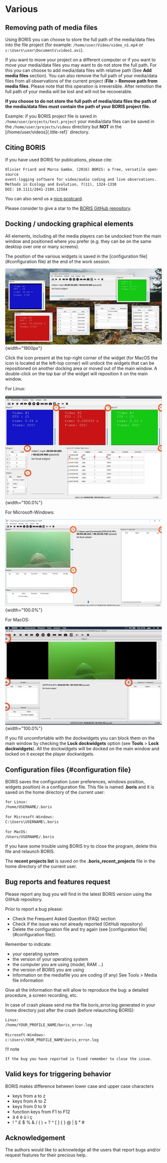 
# Various

## Removing path of media files

Using BORIS you can choose to store the full path of the media/data
files into the file project (for example:
`/home/user/Video/video_n1.mp4` or
`c:\Users\user\Documents\video1.avi`).

If you want to move your project on a different computer or if you want
to move your media/data files you may want to do not store the full
path. For this you can choose to add media/data files with relative path
(See **Add media files** section). You can also remove the full path of
your media/data files from all observations of the current project
(**File** \> **Remove path from media files**. Please note that this
operation is irreversible. After remotion the full path of your media
will be lost and will not be recoverable.

**If you choose to do not store the full path of media/data files the
path of the media/data files must contain the path of your BORIS project
file.**

Example: if you BORIS project file is saved in
`/home/user/projects/test.project` your media/data files can be saved in
the `/home/user/projects/videos` directory but **NOT** in the
[/home/user/videos]{.title-ref}\` directory.






## Citing BORIS

If you have used BORIS for publications, please cite:

    Olivier Friard and Marco Gamba. (2016) BORIS: a free, versatile open-source
    event-logging software for video/audio coding and live observations.
    Methods in Ecology and Evolution, 7(11), 1324-1330
    DOI: 10.1111/2041-210X.12584

You can also send us a [nice postcard](http://www.boris.unito.it/pages/postcards.html).

Please consider to give a star to the [BORIS GitHub repository](https://github.com/olivierfriard/BORIS).







## Docking / undocking graphical elements


All elements, including all the media players can be undocked from the
main window and positioned where you prefer (e.g. they can be on the
same desktop over one or many screens).

The position of the various widgets is saved in the [configuration
file](#configuration file) at the end of the work session.

![Undocked widgets](images/undocked_widgets.png){width="1800px"}

Click the icon present at the top-right corner of the widget (for MacOS
the icon is located at the left-top corner) will undock the widgets that
can be repositioned on another docking area or moved out of the main
window. A double-click on the top bar of the widget will reposition it
on the main window.

For Linux:

![dock/undock](images/dock_undock1.png){width="100.0%"}

For Microsoft-Windows:

![dock/undock](images/dock_undock1_win.png){width="100.0%"}

For MacOS:

![dock/undock](images/dock_undock1_mac.png){width="100.0%"}

If you fill uncomfortable with the dockwidgets you can block them on the
main window by checking the **Lock dockwidgets** option (see **Tools**
\> **Lock dockwidgets**). All the dockwidgets will be docked on the main
window and locked on it except the player dockwidgets.






## Configuration files {#configuration file}


BORIS saves the configuration (user preferences, windows position,
widgets position) in a configuration file. This file is named **.boris**
and it is saved on the home directory of the current user:

    for Linux:
    /home/USERNAME/.boris

    for Microsoft-Windows:
    C:\Users\USERNAME\.boris

    for MacOS:
    /Users/USERNAME/.boris

If you have some trouble using BORIS try to close the program, delete
this file and relaunch BORIS.

The **recent projects list** is saved on the
**.boris\_recent\_projects** file in the home directory of the current
user.





## Bug reports and features request

Please report any bug you will find in the latest BORIS version using the GitHub repository.

Prior to report a bug please:

-   Check the Frequent Asked Question (FAQ) section
-   Check if the issue was not already reported (GitHub repository)
-   Delete the configuration file and try again (see [configuration
    file](#configuration file)).

Remember to indicate:

-   your operating system
-   the version of your operating system
-   the computer you are using (model, RAM \...)
-   the version of BORIS you are using
-   Information on the mediafile you are coding (if any) See Tools \>
    Media file information

Give all the information that will allow to reproduce the bug: a
detailed procedure, a screen recording, etc.

In case of crash please send me the file boris\_error.log generated in
your home directory just after the crash (before relaunching BORIS):

    Linux:
    /home/YOUR_PROFILE_NAME/boris_error.log

    Microsoft-Windows:
    c:\Users\YOUR_PROFILE_NAME\boris_error.log


!!! note

    If the bug you have reported is fixed remember to close the issue.




## Valid keys for triggering behavior


BORIS makes difference between lower case and upper case characters


* keys from a to z
* keys from A to Z
* keys from 0 to 9
* function keys from F1 to F12
* à é è ù ì ç
* ! " £ $ % & / ( ) = ? ^ [ ] { } @ | § ° #





## Acknowledgement

The authors would like to acknowledge all the users that report bugs and/or request features for their precious help.

